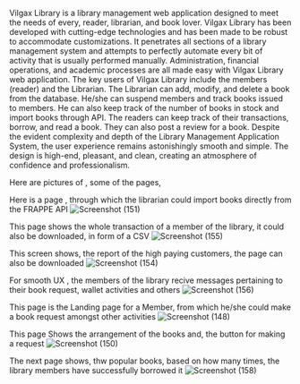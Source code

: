 Vilgax Library is a library management web application designed to meet the needs of every, reader, librarian, and book lover. Vilgax Library has been developed with cutting-edge technologies and has been made to be robust to accommodate customizations. 
It penetrates all sections of a library management system and attempts to perfectly automate every bit of activity that is usually performed manually. Administration, financial operations, and academic processes are all made easy with Vilgax Library web application. 
The key users of Vilgax Library include the members (reader) and the Librarian. The Librarian can add, modify, and delete a book from the database. He/she can suspend members and track books issued to members. He can also keep track of the number of books in stock and import books through API. 
The readers can keep track of their transactions, borrow, and read a book. They can also post a review for a book. 
Despite the evident complexity and depth of the Library Management Application System, the user experience remains astonishingly smooth and simple. The design is high-end, pleasant, and clean, creating an atmosphere of confidence and professionalism. 

Here are pictures of , some of the pages,


Here is a page , through which the librarian could import books directly from the FRAPPE API
![Screenshot (151)](https://user-images.githubusercontent.com/99317649/192783424-2a9a692d-707b-4e30-a299-bf7fc13a719c.png)


This page shows the whole transaction of a member of the library, it could also be downloaded, in form of a CSV
![Screenshot (155)](https://user-images.githubusercontent.com/99317649/192783451-39f14fda-a2c2-4138-9583-7fbfc6048619.png) 


This screen shows, the report of the high paying customers, the page can also be downloaded
![Screenshot (154)](https://user-images.githubusercontent.com/99317649/192783443-08743984-c105-43f1-9e59-09babfb1e071.png)


For smooth UX , the members of the library recive messages pertaining to their book request, wallet activities and others
![Screenshot (156)](https://user-images.githubusercontent.com/99317649/192783154-bf91f23b-546c-4e76-be33-a4d947bf1973.png)

This page is the Landing page for a Member, from which he/she could make a book request amongst other activities
![Screenshot (148)](https://user-images.githubusercontent.com/99317649/192783194-5b4207c7-caef-4eba-a9a2-2d651e38c212.png)

This page Shows the arrangement of the books and, the button for making a request
![Screenshot (150)](https://user-images.githubusercontent.com/99317649/192783335-94aadf05-8cae-4bd1-a35e-a485dd04c53a.png)

The next page shows, thw popular books, based on how many times, the library members have successfully borrowed it
![Screenshot (158)](https://user-images.githubusercontent.com/99317649/192783405-4c2bff3b-633e-4250-8d23-f01b1582231a.png)
